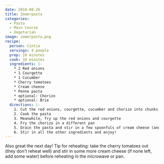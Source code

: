 ```yaml
---
date: 2018-08-26
title: Zomerpasta
categories:
  - Pasta
  - Main Course
  - Vegetarian
image: zomerpasta.png
recipe:
  person: Cintia
  servings: 4 people
  prep: 10 minutes
  cook: 10 minutes
  ingredients: |-
    * 2 Red onions
    * 1 Courgette
    * 1 Cucumber
    * Cherry tomatoes
    * Cream cheese
    * Penne pasta
    * optional: Chorizo
    * optional: Brie
  directions: |-
    1. Cut the red onions, courgette, cucumber and chorizo into chunks, halve the cherry tomatoes
    2. Cook the pasta
    3. Meanwhile, fry up the red onions and courgette
    4. Fry the chorizo in a different pan
    5. Drain the pasta and stir in a few spoonfuls of cream cheese (and optionally brie)
    6. Stir in all the other ingredients and enjoy!
---
```


Also great the next day! Tip for reheating: take the cherry tomatoes out (they don't reheat well) and stir in some more cream cheese (if none left, add some water) before reheating in the microwave or pan.
